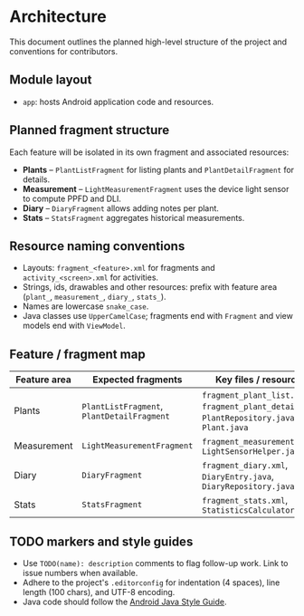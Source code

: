 # Architecture

This document outlines the planned high-level structure of the project and conventions for contributors.

## Module layout
- `app`: hosts Android application code and resources.

## Planned fragment structure
Each feature will be isolated in its own fragment and associated resources:

- **Plants** – `PlantListFragment` for listing plants and `PlantDetailFragment` for details.
- **Measurement** – `LightMeasurementFragment` uses the device light sensor to compute PPFD and DLI.
- **Diary** – `DiaryFragment` allows adding notes per plant.
- **Stats** – `StatsFragment` aggregates historical measurements.

## Resource naming conventions
- Layouts: `fragment_<feature>.xml` for fragments and `activity_<screen>.xml` for activities.
- Strings, ids, drawables and other resources: prefix with feature area (`plant_`, `measurement_`, `diary_`, `stats_`).
- Names are lowercase `snake_case`.
- Java classes use `UpperCamelCase`; fragments end with `Fragment` and view models end with `ViewModel`.

## Feature / fragment map

| Feature area | Expected fragments                         | Key files / resources                                                                        |
|--------------|--------------------------------------------|----------------------------------------------------------------------------------------------|
| Plants       | `PlantListFragment`, `PlantDetailFragment` | `fragment_plant_list.xml`, `fragment_plant_detail.xml`, `PlantRepository.java`, `Plant.java` |
| Measurement  | `LightMeasurementFragment`                 | `fragment_measurement.xml`, `LightSensorHelper.java`                                         |
| Diary        | `DiaryFragment`                            | `fragment_diary.xml`, `DiaryEntry.java`, `DiaryRepository.java`                              |
| Stats        | `StatsFragment`                            | `fragment_stats.xml`, `StatisticsCalculator.java`                                            |

## TODO markers and style guides
- Use `TODO(name): description` comments to flag follow-up work. Link to issue numbers when available.
- Adhere to the project's `.editorconfig` for indentation (4 spaces), line length (100 chars), and UTF-8 encoding.
- Java code should follow the [Android Java Style Guide](https://source.android.com/docs/setup/contribute/code-style).
